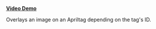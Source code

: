 <b> [Video Demo](https://www.youtube.com/watch?v=jf6D1qOmS5Y) </b> 
 
 Overlays an image on an Apriltag depending on the tag's ID.

